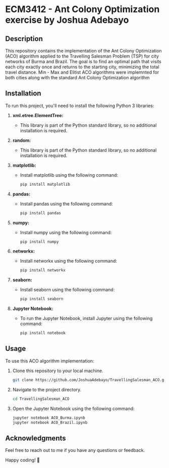 # ECM3412 - Ant Colony Optimization exercise by Joshua Adebayo

## Description

This repository contains the implementation of the Ant Colony Optimization (ACO) algorithm applied to the Travelling Salesman Problem (TSP) for city networks of Burma and Brazil. The goal is to find an optimal path that visits each city exactly once and returns to the starting city, minimizing the total travel distance. Min - Max and Elitist ACO algorithms were implemnted for both cities along with the standard Ant Colony Optimization algorithm

## Installation

To run this project, you'll need to install the following Python 3 libraries:

1. **xml.etree.ElementTree:**
   - This library is part of the Python standard library, so no additional installation is required.

2. **random:**
   - This library is part of the Python standard library, so no additional installation is required.

3. **matplotlib:**
   - Install matplotlib using the following command:
     ```bash
     pip install matplotlib
     ```

4. **pandas:**
   - Install pandas using the following command:
     ```bash
     pip install pandas
     ```

5. **numpy:**
   - Install numpy using the following command:
     ```bash
     pip install numpy
     ```

6. **networkx:**
   - Install networkx using the following command:
     ```bash
     pip install networkx
     ```

7. **seaborn:**
   - Install seaborn using the following command:
     ```bash
     pip install seaborn
     ```

8. **Jupyter Notebook:**
   - To run the Jupyter Notebook, install Jupyter using the following command:
     ```bash
     pip install notebook
     ```

## Usage

To use this ACO algorithm implementation:

1. Clone this repository to your local machine.
   ```bash
   git clone https://github.com/JoshuaAdebayo/TravellingSalesman_ACO.git
   ```

2. Navigate to the project directory.
   ```bash
   cd TravellingSalesman_ACO
   ```

3. Open the Jupyter Notebook using the following command:
   ```bash
   jupyter notebook ACO_Burma.ipynb
   jupyter notebook ACO_Brazil.ipynb
   ```

## Acknowledgments

Feel free to reach out to me if you have any questions or feedback.

Happy coding! 🚀
